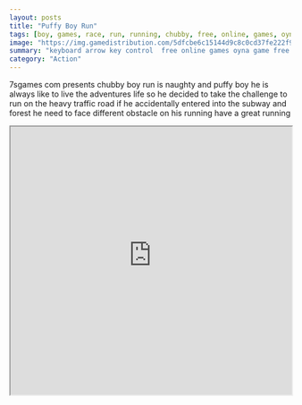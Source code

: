 ```yaml
---
layout: posts
title: "Puffy Boy Run"
tags: [boy, games, race, run, running, chubby, free, online, games, oyna, game, free, games, play, play, games]
image: "https://img.gamedistribution.com/5dfcbe6c15144d9c8c0cd37fe222f95a.jpg"
summary: "keyboard arrow key control  free online games oyna game free games play play games"
category: "Action"
---
```


7sgames com presents chubby boy run is naughty and puffy boy he is always like to live the adventures life so he decided to take the challenge to run on the heavy traffic road if he accidentally entered into the subway and forest he need to face different obstacle on his running have a great running

<iframe width="100%" height="480px;" src="https://html5.gamedistribution.com/5dfcbe6c15144d9c8c0cd37fe222f95a/"></iframe>